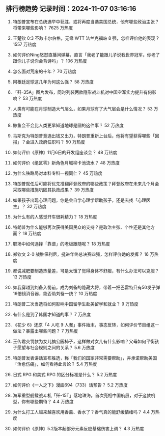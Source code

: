 
## 排行榜趋势 记录时间：2024-11-07 03:16:16
  
  1. 特朗普宣布在总统选举中获胜，或将再度当选美国总统，他有哪些政治主张？将带来哪些影响？ 7625 万热度
    
  2. 王楚钦 0:3 不敌卡尔伯格，无缘 WTT 法兰克福站 8 强，怎样评价他的表现？ 1557 万热度
    
  3. 如何评价Ning怒怼直播间弹幕，直言「我老了能跟儿子说我世界冠军，你老了跟你儿子说你会背诗吗」？ 106 万热度
    
  4. 怎么面对荒废的十年？ 70 万热度
    
  5. 阿根廷足球这几年为何这么强？ 58 万热度
    
  6. 「歼-35A」图片发布，同时列装两款隐形战斗机对中国空军实力提升有何影响？ 53 万热度
    
  7. 人类有可能在月球制造大气层么，如果月球有了大气层会是什么情况？ 53 万热度
    
  8. 鲸鱼会不会比人类更早知道地球是圆的这件事？ 52 万热度
    
  9. 马斯克为特朗普竞选出钱又出力，特朗普重新上台后，他将有望获得哪些「回报」？会进入政府任职吗？ 50 万热度
    
  10. 如何评价《原神》11月6日的开发组座谈会？ 48 万热度
    
  11. 如何评价《绝区零》新角色月城柳卡池流水？ 48 万热度
    
  12. 为什么铁路局对本科专科一视同仁？ 45 万热度
    
  13. 特朗普就任后可能将优先推翻拜登政府的哪些政策？拜登政府在未来几个月会采取哪些措施巩固其执政成果？ 39 万热度
    
  14. 如果孩子出现心理问题，你是会自学心理学帮助孩子，还是去找「心理医生」？ 32 万热度
    
  15. 为什么有的人感觉开车很耗精力？ 18 万热度
    
  16. 特朗普为什么能够再次获得美国民众的支持？是政治主张、个性还是其他方面？ 18 万热度
    
  17. 职场中如何选择「靠谱」的老板跟随呢？ 18 万热度
    
  18. 郑钦文 2-0 战胜保利尼，挺进年终总决赛四强，怎样评价她的发挥？ 16 万热度
    
  19. 都说减肥要制造热量差，可是太饿了觉得身体不舒服，有什么办法可以克服？ 13 万热度
    
  20. 如我穿越到刘备入蜀前，成为刘备的隐藏大将，带着一把巴雷特只有50发子弹16倍镜消音器，能否助刘备一统？ 10 万热度
    
  21. 特朗普二次当选将如何影响中国留学生赴美留学和就业？ 9 万热度
    
  22. 有什么是到了韩国才知道的事？ 7 万热度
    
  23. 《花少 6》还原「4 人吃 9 人餐」事件始末，事态反转，如何评价节目组这一做法？暴露出哪些问题？ 7 万热度
    
  24. 王传君交罚款为女儿摘公园柿子，这样做对女儿有什么影响？父母如何平衡孩子愿望与社会规则之间的关系？ 5.6 万热度
    
  25. 特朗普发表讲话宣布胜选，称「我们的国家非常需要帮助」，并承诺帮助美国「治愈伤痛」，如何看待此言论？ 5.4 万热度
    
  26. 日式 RPG 和美式 RPG 的区分标准是什么？ 5.2 万热度
    
  27. 如何评价《一人之下》漫画694（733）话预告？ 5.2 万热度
    
  28. 海军重型舰载战斗机「歼-15T」落地珠海，首次亮相中国航展，对于这款机型，你有哪些期待？ 4.4 万热度
    
  29. 为什么打工人越来越喜欢用香薰、香水了？香气真的能舒缓情绪吗？ 4.4 万热度
    
  30. 如何评价《原神》5.2版本起部分元素反应基础伤害上调？ 4.3 万热度
    
